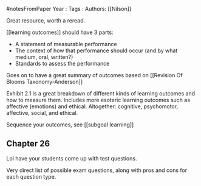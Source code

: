 #notesFromPaper
Year   :
Tags   :
Authors: [[Nilson]]

Great resource, worth a reread.

[[learning outcomes]] should have 3 parts:

 - A statement of measurable performance
 - The context of how that performance should occur (and by what medium, oral, written?)
 - Standards to assess the performance

Goes on to have a great summary of outcomes based on [[Revision Of Blooms Taxonomy-Anderson]] 

Exhibit 2.1 is a great breakdown of different kinds of learning outcomes and how to measure them. Includes more esoteric learning outcomes such as affective (emotions) and ethical. Altogether: cognitive, psychomotor, affective, social, and ethical.

Sequence your outcomes, see [[subgoal learning]]

Chapter 26
----------

Lol have your students come up with test questions.

Very direct list of possible exam questions, along with pros and cons for each question type.
